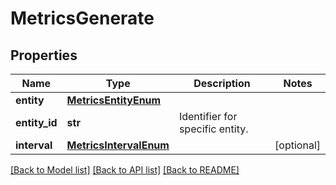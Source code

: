 # MetricsGenerate

## Properties
Name | Type | Description | Notes
------------ | ------------- | ------------- | -------------
**entity** | [**MetricsEntityEnum**](MetricsEntityEnum.md) |  | 
**entity_id** | **str** | Identifier for specific entity. | 
**interval** | [**MetricsIntervalEnum**](MetricsIntervalEnum.md) |  | [optional] 

[[Back to Model list]](../README.md#documentation-for-models) [[Back to API list]](../README.md#documentation-for-api-endpoints) [[Back to README]](../README.md)


